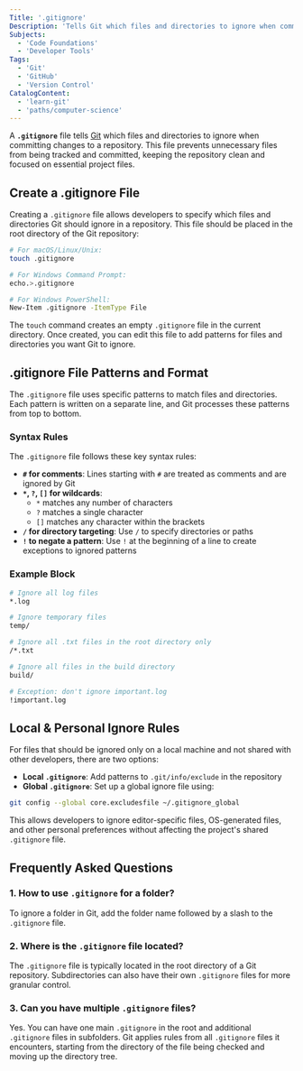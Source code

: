 ```yaml
---
Title: '.gitignore'
Description: 'Tells Git which files and directories to ignore when committing changes to a repository.'
Subjects:
  - 'Code Foundations'
  - 'Developer Tools'
Tags:
  - 'Git'
  - 'GitHub'
  - 'Version Control'
CatalogContent:
  - 'learn-git'
  - 'paths/computer-science'
---
```


A **`.gitignore`** file tells [Git](https://www.codecademy.com/resources/docs/git) which files and directories to ignore when committing changes to a repository. This file prevents unnecessary files from being tracked and committed, keeping the repository clean and focused on essential project files.

## Create a .gitignore File

Creating a `.gitignore` file allows developers to specify which files and directories Git should ignore in a repository. This file should be placed in the root directory of the Git repository:

```bash
# For macOS/Linux/Unix:
touch .gitignore

# For Windows Command Prompt:
echo.>.gitignore

# For Windows PowerShell:
New-Item .gitignore -ItemType File
```

The `touch` command creates an empty `.gitignore` file in the current directory. Once created, you can edit this file to add patterns for files and directories you want Git to ignore.

## .gitignore File Patterns and Format

The `.gitignore` file uses specific patterns to match files and directories. Each pattern is written on a separate line, and Git processes these patterns from top to bottom.

### Syntax Rules

The `.gitignore` file follows these key syntax rules:

- **`#` for comments**: Lines starting with `#` are treated as comments and are ignored by Git
- **`*`, `?`, `[]` for wildcards**:
  - `*` matches any number of characters
  - `?` matches a single character
  - `[]` matches any character within the brackets
- **`/` for directory targeting**: Use `/` to specify directories or paths
- **`!` to negate a pattern**: Use `!` at the beginning of a line to create exceptions to ignored patterns

### Example Block

```bash
# Ignore all log files
*.log

# Ignore temporary files
temp/

# Ignore all .txt files in the root directory only
/*.txt

# Ignore all files in the build directory
build/

# Exception: don't ignore important.log
!important.log
```

## Local & Personal Ignore Rules

For files that should be ignored only on a local machine and not shared with other developers, there are two options:

- **Local `.gitignore`**: Add patterns to `.git/info/exclude` in the repository
- **Global `.gitignore`**: Set up a global ignore file using:

```bash
git config --global core.excludesfile ~/.gitignore_global
```

This allows developers to ignore editor-specific files, OS-generated files, and other personal preferences without affecting the project's shared `.gitignore` file.

## Frequently Asked Questions

### 1. How to use `.gitignore` for a folder?

To ignore a folder in Git, add the folder name followed by a slash to the `.gitignore` file.

### 2. Where is the `.gitignore` file located?

The `.gitignore` file is typically located in the root directory of a Git repository. Subdirectories can also have their own `.gitignore` files for more granular control.

### 3. Can you have multiple `.gitignore` files?

Yes. You can have one main `.gitignore` in the root and additional `.gitignore` files in subfolders. Git applies rules from all `.gitignore` files it encounters, starting from the directory of the file being checked and moving up the directory tree.
